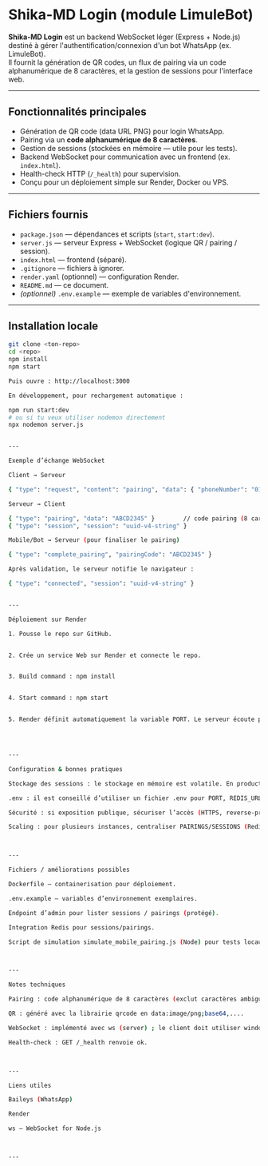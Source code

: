 # Shika-MD Login (module LimuleBot)

**Shika-MD Login** est un backend WebSocket léger (Express + Node.js) destiné à gérer l'authentification/connexion d'un bot WhatsApp (ex. LimuleBot).  
Il fournit la génération de QR codes, un flux de pairing via un code alphanumérique de 8 caractères, et la gestion de sessions pour l'interface web.

---

## Fonctionnalités principales

- Génération de QR code (data URL PNG) pour login WhatsApp.
- Pairing via un **code alphanumérique de 8 caractères**.
- Gestion de sessions (stockées en mémoire — utile pour les tests).
- Backend WebSocket pour communication avec un frontend (ex. `index.html`).
- Health-check HTTP (`/_health`) pour supervision.
- Conçu pour un déploiement simple sur Render, Docker ou VPS.

---

## Fichiers fournis

- `package.json` — dépendances et scripts (`start`, `start:dev`).
- `server.js` — serveur Express + WebSocket (logique QR / pairing / session).
- `index.html` — frontend (séparé).
- `.gitignore` — fichiers à ignorer.
- `render.yaml` (optionnel) — configuration Render.
- `README.md` — ce document.
- *(optionnel)* `.env.example` — exemple de variables d'environnement.

---

## Installation locale

```bash
git clone <ton-repo>
cd <repo>
npm install
npm start

Puis ouvre : http://localhost:3000

En développement, pour rechargement automatique :

npm run start:dev
# ou si tu veux utiliser nodemon directement
npx nodemon server.js


---

Exemple d’échange WebSocket

Client → Serveur

{ "type": "request", "content": "pairing", "data": { "phoneNumber": "0123456789" } }

Serveur → Client

{ "type": "pairing", "data": "ABCD2345" }        // code pairing (8 caractères)
{ "type": "session", "session": "uuid-v4-string" }

Mobile/Bot → Serveur (pour finaliser le pairing)

{ "type": "complete_pairing", "pairingCode": "ABCD2345" }

Après validation, le serveur notifie le navigateur :

{ "type": "connected", "session": "uuid-v4-string" }


---

Déploiement sur Render

1. Pousse le repo sur GitHub.


2. Crée un service Web sur Render et connecte le repo.


3. Build command : npm install


4. Start command : npm start


5. Render définit automatiquement la variable PORT. Le serveur écoute process.env.PORT.




---

Configuration & bonnes pratiques

Stockage des sessions : le stockage en mémoire est volatile. En production, utiliser Redis ou une base de données (pour persistance et scaling).

.env : il est conseillé d’utiliser un fichier .env pour PORT, REDIS_URL, etc. (ex. via dotenv).

Sécurité : si exposition publique, sécuriser l’accès (HTTPS, reverse-proxy, auth pour endpoints d’administration).

Scaling : pour plusieurs instances, centraliser PAIRINGS/SESSIONS (Redis) pour éviter la désynchronisation.



---

Fichiers / améliorations possibles

Dockerfile — containerisation pour déploiement.

.env.example — variables d’environnement exemplaires.

Endpoint d’admin pour lister sessions / pairings (protégé).

Integration Redis pour sessions/pairings.

Script de simulation simulate_mobile_pairing.js (Node) pour tests locaux.



---

Notes techniques

Pairing : code alphanumérique de 8 caractères (exclut caractères ambigus par défaut).

QR : généré avec la librairie qrcode en data:image/png;base64,....

WebSocket : implémenté avec ws (server) ; le client doit utiliser window.location.host pour inclure le port en dev.

Health-check : GET /_health renvoie ok.



---

Liens utiles

Baileys (WhatsApp)

Render

ws — WebSocket for Node.js



---
